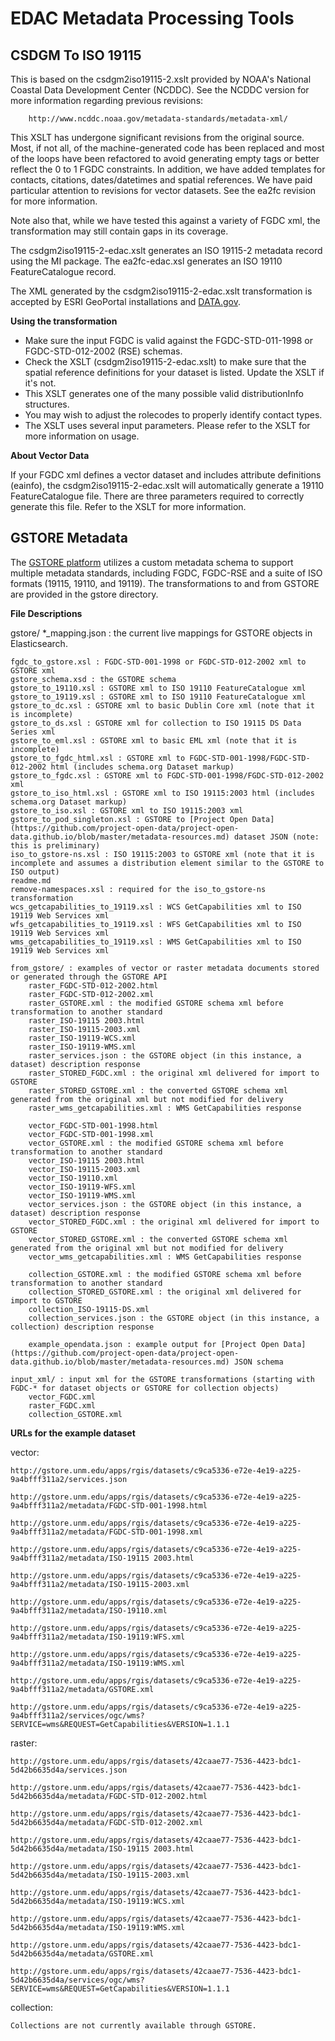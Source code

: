 # EDAC Metadata Processing Tools

## CSDGM To ISO 19115

This is based on the csdgm2iso19115-2.xslt provided by NOAA's National Coastal Data 
Development Center (NCDDC). See the NCDDC version for more information regarding previous revisions:

        http://www.ncddc.noaa.gov/metadata-standards/metadata-xml/

This XSLT has undergone significant revisions from the original source. Most, if not all, of the
machine-generated code has been replaced and most of the loops have been refactored to avoid generating
empty tags or better reflect the 0 to 1 FGDC constraints. In addition, we have added templates for 
contacts, citations, dates/datetimes and spatial references. We have paid particular attention to revisions 
for vector datasets. See the ea2fc revision for more information.

Note also that, while we have tested this against a variety of FGDC xml, the transformation 
may still contain gaps in its coverage.

The csdgm2iso19115-2-edac.xslt generates an ISO 19115-2 metadata record using the MI package. The ea2fc-edac.xsl generates an ISO 19110 FeatureCatalogue record.

The XML generated by the csdgm2iso19115-2-edac.xslt transformation is accepted by ESRI GeoPortal installations and [DATA.gov](http://catalog.data.gov/dataset).

**Using the transformation**

* Make sure the input FGDC is valid against the FGDC-STD-011-1998 or FGDC-STD-012-2002 (RSE) schemas.
* Check the XSLT (csdgm2iso19115-2-edac.xslt) to make sure that the spatial reference definitions for your dataset is listed. Update the XSLT if it's not.
* This XSLT generates one of the many possible valid distributionInfo structures. 
* You may wish to adjust the rolecodes to properly identify contact types.
* The XSLT uses several input parameters. Please refer to the XSLT for more information on usage.

**About Vector Data**

If your FGDC xml defines a vector dataset and includes attribute definitions (eainfo), the csdgm2iso19115-2-edac.xslt will automatically generate a 19110 FeatureCatalogue file. There are three parameters required to correctly generate this file. Refer to the XSLT for more information.

## GSTORE Metadata 
The [GSTORE platform](http://gstore.unm.edu) utilizes a custom metadata schema to support multiple metadata standards, including FGDC, FGDC-RSE and a suite of ISO formats (19115, 19110, and 19119). The transformations to and from GSTORE are provided in the gstore directory.


**File Descriptions**

gstore/
    *_mapping.json : the current live mappings for GSTORE objects in Elasticsearch.

    fgdc_to_gstore.xsl : FGDC-STD-001-1998 or FGDC-STD-012-2002 xml to GSTORE xml
    gstore_schema.xsd : the GSTORE schema
    gstore_to_19110.xsl : GSTORE xml to ISO 19110 FeatureCatalogue xml
    gstore_to_19119.xsl : GSTORE xml to ISO 19110 FeatureCatalogue xml
    gstore_to_dc.xsl : GSTORE xml to basic Dublin Core xml (note that it is incomplete)
    gstore_to_ds.xsl : GSTORE xml for collection to ISO 19115 DS Data Series xml
    gstore_to_eml.xsl : GSTORE xml to basic EML xml (note that it is incomplete)
    gstore_to_fgdc_html.xsl : GSTORE xml to FGDC-STD-001-1998/FGDC-STD-012-2002 html (includes schema.org Dataset markup)
    gstore_to_fgdc.xsl : GSTORE xml to FGDC-STD-001-1998/FGDC-STD-012-2002 xml
    gstore_to_iso_html.xsl : GSTORE xml to ISO 19115:2003 html (includes schema.org Dataset markup)
    gstore_to_iso.xsl : GSTORE xml to ISO 19115:2003 xml
    gstore_to_pod_singleton.xsl : GSTORE to [Project Open Data](https://github.com/project-open-data/project-open-data.github.io/blob/master/metadata-resources.md) dataset JSON (note: this is preliminary)
    iso_to_gstore-ns.xsl : ISO 19115:2003 to GSTORE xml (note that it is incomplete and assumes a distribution element similar to the GSTORE to ISO output)
    readme.md
    remove-namespaces.xsl : required for the iso_to_gstore-ns transformation
    wcs_getcapabilities_to_19119.xsl : WCS GetCapabilities xml to ISO 19119 Web Services xml
    wfs_getcapabilities_to_19119.xsl : WFS GetCapabilities xml to ISO 19119 Web Services xml
    wms_getcapabilities_to_19119.xsl : WMS GetCapabilities xml to ISO 19119 Web Services xml

    from_gstore/ : examples of vector or raster metadata documents stored or generated through the GSTORE API
        raster_FGDC-STD-012-2002.html
        raster_FGDC-STD-012-2002.xml
        raster_GSTORE.xml : the modified GSTORE schema xml before transformation to another standard
        raster_ISO-19115 2003.html
        raster_ISO-19115-2003.xml
        raster_ISO-19119-WCS.xml
        raster_ISO-19119-WMS.xml
        raster_services.json : the GSTORE object (in this instance, a dataset) description response
        raster_STORED_FGDC.xml : the original xml delivered for import to GSTORE
        raster_STORED_GSTORE.xml : the converted GSTORE schema xml generated from the original xml but not modified for delivery
        raster_wms_getcapabilities.xml : WMS GetCapabilities response
        
        vector_FGDC-STD-001-1998.html
        vector_FGDC-STD-001-1998.xml
        vector_GSTORE.xml : the modified GSTORE schema xml before transformation to another standard
        vector_ISO-19115 2003.html
        vector_ISO-19115-2003.xml
        vector_ISO-19110.xml
        vector_ISO-19119-WFS.xml
        vector_ISO-19119-WMS.xml
        vector_services.json : the GSTORE object (in this instance, a dataset) description response
        vector_STORED_FGDC.xml : the original xml delivered for import to GSTORE
        vector_STORED_GSTORE.xml : the converted GSTORE schema xml generated from the original xml but not modified for delivery
        vector_wms_getcapabilities.xml : WMS GetCapabilities response

        collection_GSTORE.xml : the modified GSTORE schema xml before transformation to another standard
        collection_STORED_GSTORE.xml : the original xml delivered for import to GSTORE
        collection_ISO-19115-DS.xml
        collection_services.json : the GSTORE object (in this instance, a collection) description response

        example_opendata.json : example output for [Project Open Data](https://github.com/project-open-data/project-open-data.github.io/blob/master/metadata-resources.md) JSON schema
    
    input_xml/ : input xml for the GSTORE transformations (starting with FGDC-* for dataset objects or GSTORE for collection objects)
        vector_FGDC.xml
        raster_FGDC.xml
        collection_GSTORE.xml

**URLs for the example dataset**

vector:

    http://gstore.unm.edu/apps/rgis/datasets/c9ca5336-e72e-4e19-a225-9a4bfff311a2/services.json
    
    http://gstore.unm.edu/apps/rgis/datasets/c9ca5336-e72e-4e19-a225-9a4bfff311a2/metadata/FGDC-STD-001-1998.html   
      
    http://gstore.unm.edu/apps/rgis/datasets/c9ca5336-e72e-4e19-a225-9a4bfff311a2/metadata/FGDC-STD-001-1998.xml  
     
    http://gstore.unm.edu/apps/rgis/datasets/c9ca5336-e72e-4e19-a225-9a4bfff311a2/metadata/ISO-19115 2003.html
    
    http://gstore.unm.edu/apps/rgis/datasets/c9ca5336-e72e-4e19-a225-9a4bfff311a2/metadata/ISO-19115-2003.xml
    
    http://gstore.unm.edu/apps/rgis/datasets/c9ca5336-e72e-4e19-a225-9a4bfff311a2/metadata/ISO-19110.xml
    
    http://gstore.unm.edu/apps/rgis/datasets/c9ca5336-e72e-4e19-a225-9a4bfff311a2/metadata/ISO-19119:WFS.xml
    
    http://gstore.unm.edu/apps/rgis/datasets/c9ca5336-e72e-4e19-a225-9a4bfff311a2/metadata/ISO-19119:WMS.xml
    
    http://gstore.unm.edu/apps/rgis/datasets/c9ca5336-e72e-4e19-a225-9a4bfff311a2/metadata/GSTORE.xml
    
    http://gstore.unm.edu/apps/rgis/datasets/c9ca5336-e72e-4e19-a225-9a4bfff311a2/services/ogc/wms?SERVICE=wms&REQUEST=GetCapabilities&VERSION=1.1.1
    

raster:

    http://gstore.unm.edu/apps/rgis/datasets/42caae77-7536-4423-bdc1-5d42b6635d4a/services.json
    
    http://gstore.unm.edu/apps/rgis/datasets/42caae77-7536-4423-bdc1-5d42b6635d4a/metadata/FGDC-STD-012-2002.html 
    
    http://gstore.unm.edu/apps/rgis/datasets/42caae77-7536-4423-bdc1-5d42b6635d4a/metadata/FGDC-STD-012-2002.xml 
    
    http://gstore.unm.edu/apps/rgis/datasets/42caae77-7536-4423-bdc1-5d42b6635d4a/metadata/ISO-19115 2003.html
    
    http://gstore.unm.edu/apps/rgis/datasets/42caae77-7536-4423-bdc1-5d42b6635d4a/metadata/ISO-19115-2003.xml
    
    http://gstore.unm.edu/apps/rgis/datasets/42caae77-7536-4423-bdc1-5d42b6635d4a/metadata/ISO-19119:WCS.xml
    
    http://gstore.unm.edu/apps/rgis/datasets/42caae77-7536-4423-bdc1-5d42b6635d4a/metadata/ISO-19119:WMS.xml
    
    http://gstore.unm.edu/apps/rgis/datasets/42caae77-7536-4423-bdc1-5d42b6635d4a/metadata/GSTORE.xml
    
    http://gstore.unm.edu/apps/rgis/datasets/42caae77-7536-4423-bdc1-5d42b6635d4a/services/ogc/wms?SERVICE=wms&REQUEST=GetCapabilities&VERSION=1.1.1
    

collection:

    Collections are not currently available through GSTORE. 



    
